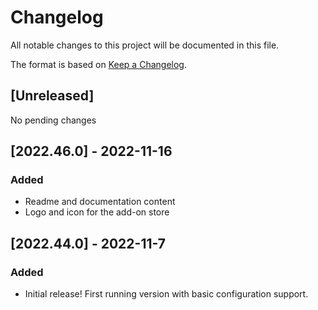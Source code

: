 # Changelog

All notable changes to this project will be documented in this file.

The format is based on [Keep a Changelog](https://keepachangelog.com/en/1.0.0/).

## [Unreleased]

No pending changes

## [2022.46.0] - 2022-11-16

### Added

- Readme and documentation content
- Logo and icon for the add-on store

## [2022.44.0] - 2022-11-7

### Added
- Initial release! First running version with basic configuration support.
